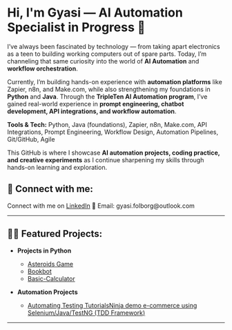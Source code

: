 <h1>Hi, I'm Gyasi — AI Automation Specialist in Progress 🚀</h1>

<p>
I’ve always been fascinated by technology — from taking apart electronics as a teen to building working computers out of spare parts. Today, I’m channeling that same curiosity into the world of <strong>AI Automation</strong> and <strong>workflow orchestration</strong>.  
</p>

<p>
Currently, I’m building hands-on experience with <strong>automation platforms</strong> like Zapier, n8n, and Make.com, while also strengthening my foundations in <strong>Python</strong> and <strong>Java</strong>. Through the <strong>TripleTen AI Automation program</strong>, I’ve gained real-world experience in <strong>prompt engineering, chatbot development, API integrations, and workflow automation</strong>.  
</p>

<p>
<strong>Tools & Tech:</strong> Python, Java (foundations), Zapier, n8n, Make.com, API Integrations, Prompt Engineering, Workflow Design, Automation Pipelines, Git/GitHub, Agile
</p>

<p>
This GitHub is where I showcase <strong>AI automation projects, coding practice, and creative experiments</strong> as I continue sharpening my skills through hands-on learning and exploration.
</p>

<h2>🤳 Connect with me:</h2>
<p>
  Connect with me on <a href="https://www.linkedin.com/in/gyasi-folborg">LinkedIn</a>  
  📧 Email: gyasi.folborg@outlook.com  
</p>

---

<h2>👨‍💻 Featured Projects:</h2>

- <b>Projects in Python</b>  
  - [Asteroids Game](https://github.com/Gfolborg/Asteroids-Game)  
  - [Bookbot](https://github.com/Gfolborg/bookbot)  
  - [Basic-Calculator](https://github.com/Gfolborg/Basic-Calculator)  

- <b>Automation Projects</b>  
  - [Automating Testing TutorialsNinja demo e-commerce using Selenium/Java/TestNG (TDD Framework)](https://github.com/Gfolborg/testng-selenium-framework)  

---

